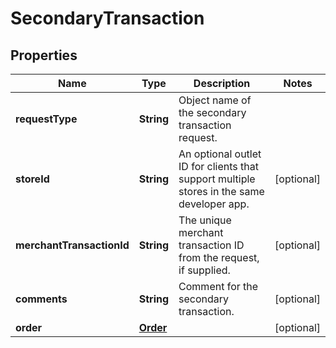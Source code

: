 

# SecondaryTransaction

## Properties

Name | Type | Description | Notes
------------ | ------------- | ------------- | -------------
**requestType** | **String** | Object name of the secondary transaction request. | 
**storeId** | **String** | An optional outlet ID for clients that support multiple stores in the same developer app. |  [optional]
**merchantTransactionId** | **String** | The unique merchant transaction ID from the request, if supplied. |  [optional]
**comments** | **String** | Comment for the secondary transaction. |  [optional]
**order** | [**Order**](Order.md) |  |  [optional]



